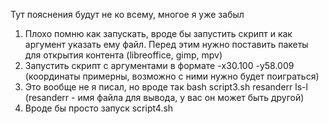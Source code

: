 Тут пояснения будут не ко всему, многое я уже забыл 
1. Плохо помню как запускать, вроде бы запустить скрипт и как аргумент указать ему файл. Перед этим нужно поставить пакеты для открытия контента (libreoffice, gimp, mpv)
2. Запустить скрипт с аргументами в формате -x30.100 -y58.009 (координаты примерны, возможно с ними нужно будет поиграться)
3. Это вообще не я писал, но вроде так bash script3.sh resanderr ls-l (resanderr - имя файла для вывода, у вас он может быть другой)
4. Вроде бы просто запуск script4.sh
